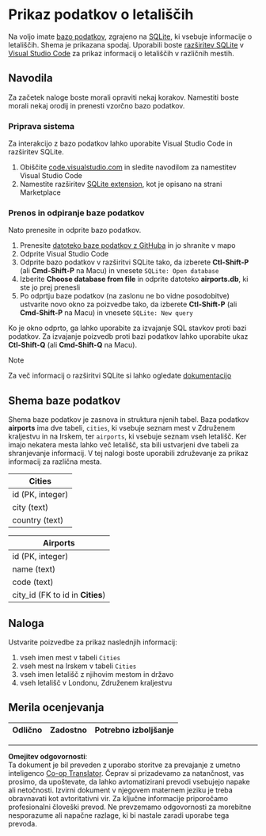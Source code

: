 <!--
CO_OP_TRANSLATOR_METADATA:
{
  "original_hash": "25b37acdfb2452917c1aa2e2ca44317a",
  "translation_date": "2025-10-24T09:58:53+00:00",
  "source_file": "2-Working-With-Data/05-relational-databases/assignment.md",
  "language_code": "sl"
}
-->
# Prikaz podatkov o letališčih

Na voljo imate [bazo podatkov](https://raw.githubusercontent.com/Microsoft/Data-Science-For-Beginners/main/2-Working-With-Data/05-relational-databases/airports.db), zgrajeno na [SQLite](https://sqlite.org/index.html), ki vsebuje informacije o letališčih. Shema je prikazana spodaj. Uporabili boste [razširitev SQLite](https://marketplace.visualstudio.com/items?itemName=alexcvzz.vscode-sqlite&WT.mc_id=academic-77958-bethanycheum) v [Visual Studio Code](https://code.visualstudio.com?WT.mc_id=academic-77958-bethanycheum) za prikaz informacij o letališčih v različnih mestih.

## Navodila

Za začetek naloge boste morali opraviti nekaj korakov. Namestiti boste morali nekaj orodij in prenesti vzorčno bazo podatkov.

### Priprava sistema

Za interakcijo z bazo podatkov lahko uporabite Visual Studio Code in razširitev SQLite.

1. Obiščite [code.visualstudio.com](https://code.visualstudio.com?WT.mc_id=academic-77958-bethanycheum) in sledite navodilom za namestitev Visual Studio Code
1. Namestite razširitev [SQLite extension](https://marketplace.visualstudio.com/items?itemName=alexcvzz.vscode-sqlite&WT.mc_id=academic-77958-bethanycheum), kot je opisano na strani Marketplace

### Prenos in odpiranje baze podatkov

Nato prenesite in odprite bazo podatkov.

1. Prenesite [datoteko baze podatkov z GitHuba](https://raw.githubusercontent.com/Microsoft/Data-Science-For-Beginners/main/2-Working-With-Data/05-relational-databases/airports.db) in jo shranite v mapo
1. Odprite Visual Studio Code
1. Odprite bazo podatkov v razširitvi SQLite tako, da izberete **Ctl-Shift-P** (ali **Cmd-Shift-P** na Macu) in vnesete `SQLite: Open database`
1. Izberite **Choose database from file** in odprite datoteko **airports.db**, ki ste jo prej prenesli
1. Po odprtju baze podatkov (na zaslonu ne bo vidne posodobitve) ustvarite novo okno za poizvedbe tako, da izberete **Ctl-Shift-P** (ali **Cmd-Shift-P** na Macu) in vnesete `SQLite: New query`

Ko je okno odprto, ga lahko uporabite za izvajanje SQL stavkov proti bazi podatkov. Za izvajanje poizvedb proti bazi podatkov lahko uporabite ukaz **Ctl-Shift-Q** (ali **Cmd-Shift-Q** na Macu).

> [!NOTE] 
> Za več informacij o razširitvi SQLite si lahko ogledate [dokumentacijo](https://marketplace.visualstudio.com/items?itemName=alexcvzz.vscode-sqlite&WT.mc_id=academic-77958-bethanycheum)

## Shema baze podatkov

Shema baze podatkov je zasnova in struktura njenih tabel. Baza podatkov **airports** ima dve tabeli, `cities`, ki vsebuje seznam mest v Združenem kraljestvu in na Irskem, ter `airports`, ki vsebuje seznam vseh letališč. Ker imajo nekatera mesta lahko več letališč, sta bili ustvarjeni dve tabeli za shranjevanje informacij. V tej nalogi boste uporabili združevanje za prikaz informacij za različna mesta.

| Cities           |
| ---------------- |
| id (PK, integer) |
| city (text)      |
| country (text)   |

| Airports                         |
| -------------------------------- |
| id (PK, integer)                 |
| name (text)                      |
| code (text)                      |
| city_id (FK to id in **Cities**) |

## Naloga

Ustvarite poizvedbe za prikaz naslednjih informacij:

1. vseh imen mest v tabeli `Cities`
1. vseh mest na Irskem v tabeli `Cities`
1. vseh imen letališč z njihovim mestom in državo
1. vseh letališč v Londonu, Združenem kraljestvu

## Merila ocenjevanja

| Odlično | Zadostno | Potrebno izboljšanje |
| --------- | -------- | ----------------- |

---

**Omejitev odgovornosti**:  
Ta dokument je bil preveden z uporabo storitve za prevajanje z umetno inteligenco [Co-op Translator](https://github.com/Azure/co-op-translator). Čeprav si prizadevamo za natančnost, vas prosimo, da upoštevate, da lahko avtomatizirani prevodi vsebujejo napake ali netočnosti. Izvirni dokument v njegovem maternem jeziku je treba obravnavati kot avtoritativni vir. Za ključne informacije priporočamo profesionalni človeški prevod. Ne prevzemamo odgovornosti za morebitne nesporazume ali napačne razlage, ki bi nastale zaradi uporabe tega prevoda.